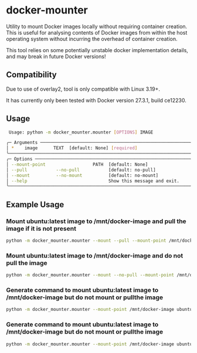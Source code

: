 # docker-mounter
Utility to mount Docker images locally without requiring container creation. This is useful for analysing contents of
Docker images from within the host operating system without incurring the overhead of container creation.

This tool relies on some potentially unstable docker implementation details, and may break in future Docker versions!

## Compatibility
Due to use of overlay2, tool is only compatible with Linux 3.19+.

It has currently only been tested with Docker version 27.3.1, build ce12230.

## Usage

```bash
 Usage: python -m docker_mounter.mounter [OPTIONS] IMAGE

╭─ Arguments ─────────────────────────────────────────────────────────╮
│ *    image      TEXT  [default: None] [required]                    │
╰─────────────────────────────────────────────────────────────────────╯
╭─ Options ───────────────────────────────────────────────────────────╮
│ --mount-point                  PATH  [default: None]                │
│ --pull           --no-pull           [default: no-pull]             │
│ --mount          --no-mount          [default: no-mount]            │
│ --help                               Show this message and exit.    │
╰─────────────────────────────────────────────────────────────────────╯
```

## Example Usage

### Mount ubuntu:latest image to /mnt/docker-image and pull the image if it is not present
```bash
python -m docker_mounter.mounter --mount --pull --mount-point /mnt/docker-image ubuntu:latest
```

### Mount ubuntu:latest image to /mnt/docker-image and do not pull the image
```bash
python -m docker_mounter.mounter --mount --no-pull --mount-point /mnt/docker-image ubuntu:latest
```

### Generate command to mount ubuntu:latest image to /mnt/docker-image but do not mount or pullthe image
```bash
python -m docker_mounter.mounter --mount-point /mnt/docker-image ubuntu:latest
```

### Generate command to mount ubuntu:latest image to /mnt/docker-image but do not mount or pullthe image
```bash
python -m docker_mounter.mounter --mount-point /mnt/docker-image ubuntu:latest
```
